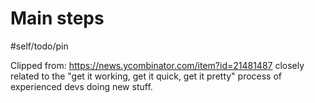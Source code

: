 # Main steps

#self/todo/pin

Clipped from: https://news.ycombinator.com/item?id=21481487
closely related to the "get it working, get it quick, get it pretty" process of experienced devs doing new stuff.
